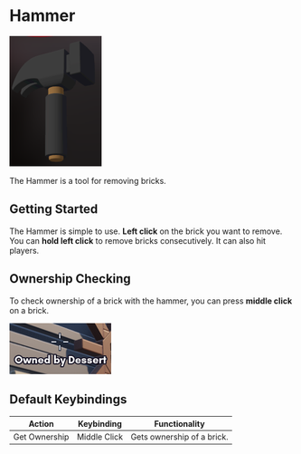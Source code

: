 # Hammer

![Hammer](../../assets/building/tools/hammer.png)

The Hammer is a tool for removing bricks.

## Getting Started

The Hammer is simple to use. **Left click** on the brick you want to remove. You can **hold left click** to remove bricks consecutively. It can also hit players.

## Ownership Checking

To check ownership of a brick with the hammer, you can press **middle click** on a brick.

![Hammer Ownership](../../assets/building/tools/hammer_ownership.png)

## Default Keybindings

| Action        | Keybinding   | Functionality              |
|---------------|--------------|----------------------------|
| Get Ownership | Middle Click | Gets ownership of a brick. |
